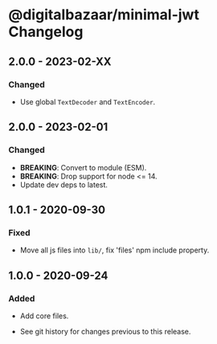# @digitalbazaar/minimal-jwt Changelog

## 2.0.0 - 2023-02-XX

### Changed
- Use global `TextDecoder` and `TextEncoder`.

## 2.0.0 - 2023-02-01

### Changed
- **BREAKING**: Convert to module (ESM).
- **BREAKING**: Drop support for node <= 14.
- Update dev deps to latest.

## 1.0.1 - 2020-09-30

### Fixed
- Move all js files into `lib/`, fix 'files' npm include property.

## 1.0.0 - 2020-09-24

### Added
- Add core files.

- See git history for changes previous to this release.
